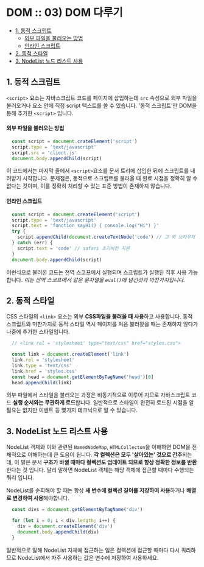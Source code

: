 
# DOM :: 03) DOM 다루기

- [1. 동적 스크립트](#1-동적-스크립트)
    - [외부 파일을 불러오는 방법](#외부-파일을-불러오는-방법)
    - [인라인 스크립트](#인라인-스크립트)
- [2. 동적 스타일](#2-동적-스타일)
- [3. NodeList 노드 리스트 사용](#3-nodelist-노드-리스트-사용)

## 1. 동적 스크립트
`<script>` 요소는 자바스크립트 코드를 페이지에 삽입하는데 `src` 속성으로 외부 파일을 불러오거나 요소 안에 직접 script 텍스트를 쓸 수 있습니다. '동적 스크립트'란 DOM을 통해 추가한 `<script>` 입니다.

#### 외부 파일을 불러오는 방법
``` js
  const script = document.crateElement('script')
  script.type = 'text/javascript'
  script.src = 'client.js'
  document.body.appendChild(script)
```
이 코드에서는 마지막 줄에서 `<script>`요소를 문서 트리에 삽입한 뒤에 스크립트를 내려받기 시작합니다. 문제점은, 동적으로 스크립트를 불러올 때 완료 시점을 정확히 알 수 없다는 것이며, 이를 정확히 처리할 수 있는 표준 방법이 존재하지 않습니다. 

#### 인라인 스크립트
``` js
  const script = document.createElement('script')
  script.type = 'text/javascript'
  script.text = 'function sayHi() { console.log("Hi") }'
  try {
    script.appendChild(document.createTextNode('code') // 그 외 브라우저
  } catch (err) {
    script.text = 'code' // safari 초기버전 지원
  }
  document.body.appendChild(script)
```
이런식으로 불러온 코드는 전역 스코프에서 실행되며 스크립트가 실행된 직후 사용 가능합니다. *이는 전역 스코프에서 같은 문자열을 `eval()`에 넘긴것과 마찬가지입니다.*


## 2. 동적 스타일
CSS 스타일의 `<link>` 요소는 외부 **CSS파일을 불러올 때 사용**하고 사용합니다. 동적 스크립트와 마찬가지로 동적 스타일 역시 페이지를 처음 불러왔을 때는 존재하지 않다가 나중에 추가한 스타일입니다.
``` js
  // <link rel = 'stylesheet' type="text/css" href="styles.css">

  const link = document.createElement('link')
  link.rel = 'stylesheet'
  link.type = 'text/css'
  link.href = 'styles.css'
  const head = document.getElementByTagName('head')[0]
  head.appendChild(link)
```

외부 파일에서 스타일을 불러오는 과정은 비동기적으로 이루어 지므로 자바스크립트 코드 **실행 순서와는 무관하게 로드**합니다. 일반적으로 스타일이 완전히 로드된 시점을 알 필요는 없지만 이벤트 등 몇가지 테크닉으로 알 수 있습니다.

## 3. NodeList 노드 리스트 사용

NodeList 객체와 이와 관련된 `NamedNodeMap`, `HTMLCollecton`을 이해하면 DOM을 전체적으로 이해하는데 큰 도음이 됩니다. **각 컬렉션은 모두 '살아있는' 것으로 간주**되는데, 이 말은 문서 **구조가 바뀔 때마다 컬렉션도 업데이트 되므로 항상 정확한 정보를 반환**한다는 것 입니다. 달리 말하면 NodeList 객체는 해당 객체에 접근할 때마다 수행되는 쿼리 입니다.

NodeList를 순회해야 할 때는 항상 **새 변수에 컬렉션 길이를 저장하여 사용**하거나 **배열로 변경하여 사용**해야합니다.

``` js
  const divs = document.getElementByTagName('div')

  for (let i = 0; i < div.length; i++) {
    div = document.createElement('div')
    document.body.appendChild(div)
  }
```
일반적으로 말해 NodeList 자체에 접근하는 일은 컬렉션에 접근할 때마다 다시 쿼리하므로 NodeList에서 자주 사용하는 값은 변수에 저장하여 사용하세요.

